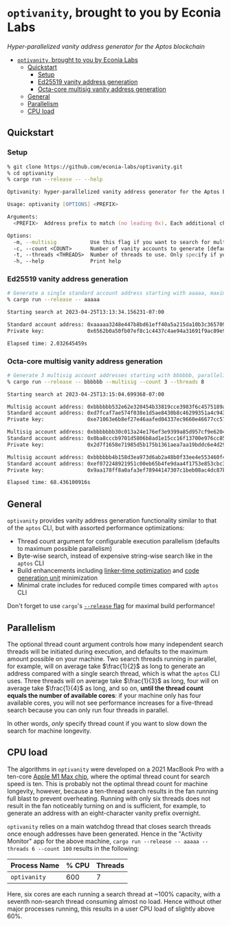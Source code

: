 # `optivanity`, brought to you by Econia Labs

*Hyper-parallelized vanity address generator for the Aptos blockchain*

- [`optivanity`, brought to you by Econia Labs](#optivanity-brought-to-you-by-econia-labs)
  - [Quickstart](#quickstart)
    - [Setup](#setup)
    - [Ed25519 vanity address generation](#ed25519-vanity-address-generation)
    - [Octa-core multisig vanity address generation](#octa-core-multisig-vanity-address-generation)
  - [General](#general)
  - [Parallelism](#parallelism)
  - [CPU load](#cpu-load)

## Quickstart

### Setup

```zsh
% git clone https://github.com/econia-labs/optivanity.git
% cd optivanity
% cargo run --release -- --help

Optivanity: hyper-parallelized vanity address generator for the Aptos blockchain, brought to you by Econia Labs

Usage: optivanity [OPTIONS] <PREFIX>

Arguments:
  <PREFIX>  Address prefix to match (no leading 0x). Each additional character slows search by 16x

Options:
  -m, --multisig           Use this flag if you want to search for multisig address(es)
  -c, --count <COUNT>      Number of vanity accounts to generate [default: 1]
  -t, --threads <THREADS>  Number of threads to use. Only specify if you want to use fewer cores than available [default: 10]
  -h, --help               Print help
```

### Ed25519 vanity address generation

```zsh
# Generate a single standard account address starting with aaaaa, maximum parallelism
% cargo run --release -- aaaaa

Starting search at 2023-04-25T13:13:34.156231-07:00

Standard account address: 0xaaaaa3248e447b8bd61eff40a5a215da10b3c365709aedbe7f391e2c5249d496
Private key:              0x6562b0a50fb07ef8c1c4437c4ae94a31691f9ac89e97d53b75722d38c94fe2fc

Elapsed time: 2.032645459s
```

### Octa-core multisig vanity address generation

```zsh
# Generate 3 multisig account addresses starting with bbbbbb, parallelized across 8 cores
% cargo run --release -- bbbbbb --multisig --count 3 --threads 8

Starting search at 2023-04-25T13:15:04.699368-07:00

Multisig account address: 0xbbbbbb532e62e320454b33819cce3983f6c4575189a7b35f61d8e8c95b87696b
Standard account address: 0xd7fcaf7ae574f038e1d5ae8430b8c46299351a4c943a846a58766e44b8be1b55
Private key:              0xe71063e6b8ef27e46aafed04337ec9660e46677cc57f6b6b0981186f38f5ad09

Multisig account address: 0xbbbbbbb30c013a24e176ef3e9399a85d957cf9e6204487d3b20e33d89c7d7a70
Standard account address: 0x0ba8cccb9701d5806b8ad1e15cc16f13700e976cc8540c1c7192fba539399664
Private key:              0x2d7f1658e71985d5b175b1361aea7aa19bddc6e4d297f8cae8df3956fb79c44d

Multisig account address: 0xbbbbbb4b158d3ea973d6ab2a48b0f33ee4e553460f45db379ab3a96b0fa7ca5c
Standard account address: 0xef072248921951c00eb65b4fe9daa4f1753e853cbc3e07be45c21d5e9bcd2ce0
Private key:              0x9aa178ff8a0afa3ef78944147307c1beb08ac4dc87bd3d1784067fa353575cb7

Elapsed time: 68.436100916s
```

## General

`optivanity` provides vanity address generation functionality similar to that of the `aptos` CLI, but with assorted performance optimizations:

- Thread count argument for configurable execution parallelism (defaults to maximum possible parallelism)
- Byte-wise search, instead of expensive string-wise search like in the `aptos` CLI
- Build enhancements including [linker-time optimization](https://doc.rust-lang.org/cargo/reference/profiles.html#lto) and [code generation unit](https://doc.rust-lang.org/cargo/reference/profiles.html#codegen-units) minimization
- Minimal crate includes for reduced compile times compared with `aptos` CLI

Don't forget to use `cargo`'s [`--release` flag](https://doc.rust-lang.org/cargo/reference/profiles.html#release) for maximal build performance!

## Parallelism

The optional thread count argument controls how many independent search threads will be initiated during execution, and defaults to the maximum amount possible on your machine.
Two search threads running in parallel, for example, will on average take $\frac{1}{2}$ as long to generate an address compared with a single search thread, which is what the `aptos` CLI uses.
Three threads will on average take $\frac{1}{3}$ as long, four will on average take $\frac{1}{4}$ as long, and so on, **until the thread count equals the number of available cores**:
if your machine only has four available cores, you will not see performance increases for a five-thread search because you can only run four threads in parallel.

In other words, *only* specify thread count if you want to slow down the search for machine longevity.

## CPU load

The algorithms in `optivanity` were developed on a 2021 MacBook Pro with a ten-core [Apple M1 Max chip](https://en.wikipedia.org/wiki/Apple_M1#M1_Pro_and_M1_Max), where the optimal thread count for search speed is ten.
This is probably not the optimal thread count for machine longevity, however, because a ten-thread search results in the fan running full blast to prevent overheating.
Running with only six threads does not result in the fan noticeably turning on and is sufficient, for example, to generate an address with an eight-character vanity prefix overnight.

`optivanity` relies on a main watchdog thread that closes search threads once enough addresses have been generated.
Hence in the "Activity Monitor" app for the above machine, `cargo run --release -- aaaaa --threads 6 --count 100` results in the following:

| Process Name | % CPU | Threads |
| ------------ | ----- | ------- |
| `optivanity` | 600   | 7       |

Here, six cores are each running a search thread at ~100% capacity, with a seventh non-search thread consuming almost no load.
Hence without other major processes running, this results in a user CPU load of slightly above 60%.
